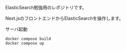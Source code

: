 ElasticSearch勉強用のレポジトリです。

Next.jsのフロントエンドからElasticSearchを操作します。

サーバ起動

```
docker compose build
docker compose up
```
